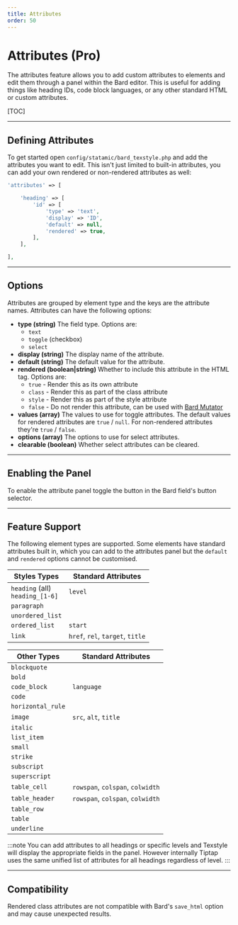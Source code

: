 ```yaml
---
title: Attributes
order: 50
---
```


# Attributes (Pro)

The attributes feature allows you to add custom attributes to elements and edit them through a panel within the Bard editor. This is useful for adding things like heading IDs, code block languages, or any other standard HTML or custom attributes.

[TOC]

---

## Defining Attributes

To get started open `config/statamic/bard_texstyle.php` and add the attributes you want to edit. This isn't just limited to built-in attributes, you can add your own rendered or non-rendered attributes as well:

```php
'attributes' => [

    'heading' => [
        'id' => [
            'type' => 'text',
            'display' => 'ID',
            'default' => null,
            'rendered' => true,
        ],
    ],

],
```

---

## Options

Attributes are grouped by element type and the keys are the attribute names. Attributes can have the following options:

* **type (string)**
  The field type. Options are:
    * `text`
    * `toggle` (checkbox)
    * `select`
* **display (string)**
  The display name of the attribute.
* **default (string)**
  The default value for the attribute.
* **rendered (boolean|string)**
  Whether to include this attribute in the HTML tag. Options are:
    * `true` - Render this as its own attribute
    * `class` - Render this as part of the class attribute
    * `style` - Render this as part of the style attribute
    * `false` - Do not render this attribute, can be used with [Bard Mutator](https://statamic.com/addons/jacksleight/bard-mutator)
* **values (array)**
  The values to use for toggle attributes. The default values for rendered attributes are `true` / `null`. For non-rendered attributes they're `true` / `false`.
* **options (array)**
  The options to use for select attributes.
* **clearable (boolean)**
  Whether select attributes can be cleared.

---

## Enabling the Panel

To enable the attribute panel toggle the button in the Bard field's button selector.

---

## Feature Support

The following element types are supported. Some elements have standard attributes built in, which you can add to the attributes panel but the `default` and `rendered` options cannot be customised.

| Styles Types                          | Standard Attributes                |
| ------------------------------------- | ---------------------------------- |
| `heading` (all)<br>`heading_[1-6]`    | `level`                            |
| `paragraph`                           |                                    |
| `unordered_list`                      |                                    |
| `ordered_list`                        | `start`                            |
| `link`                                | `href`, `rel`, `target`, `title`   |

| Other Types                           | Standard Attributes                |
| ------------------------------------- | ---------------------------------- |
| `blockquote`                          |                                    |
| `bold`                                |                                    |
| `code_block`                          | `language`                         |
| `code`                                |                                    |
| `horizontal_rule`                     |                                    |
| `image`                               | `src`, `alt`, `title`              |
| `italic`                              |                                    |
| `list_item`                           |                                    |
| `small`                               |                                    |
| `strike`                              |                                    |
| `subscript`                           |                                    |
| `superscript`                         |                                    |
| `table_cell`                          | `rowspan`, `colspan`, `colwidth`   |
| `table_header`                        | `rowspan`, `colspan`, `colwidth`   |
| `table_row`                           |                                    |
| `table`                               |                                    |
| `underline`                           |                                    |

:::note
You can add attributes to all headings or specific levels and Texstyle will display the appropriate fields in the panel. However internally Tiptap uses the same unified list of attributes for all headings regardless of level.
:::

---

## Compatibility

Rendered class attributes are not compatible with Bard's `save_html` option and may cause unexpected results.
